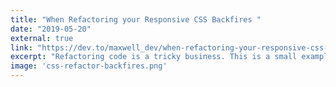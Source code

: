 ```yaml
---
title: "When Refactoring your Responsive CSS Backfires "
date: "2019-05-20"
external: true
link: "https://dev.to/maxwell_dev/when-refactoring-your-responsive-css-backfires-3aln"
excerpt: "Refactoring code is a tricky business. This is a small example  of how fixing old CSS code creates even more problems to solve."
image: 'css-refactor-backfires.png'
---
```

